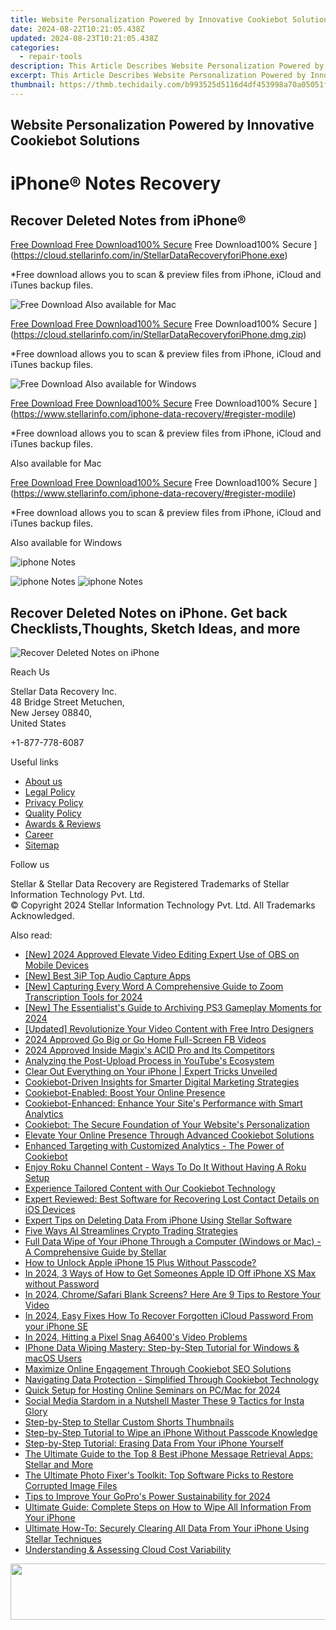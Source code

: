 ```yaml
---
title: Website Personalization Powered by Innovative Cookiebot Solutions
date: 2024-08-22T10:21:05.438Z
updated: 2024-08-23T10:21:05.438Z
categories:
  - repair-tools
description: This Article Describes Website Personalization Powered by Innovative Cookiebot Solutions
excerpt: This Article Describes Website Personalization Powered by Innovative Cookiebot Solutions
thumbnail: https://thmb.techidaily.com/b993525d5116d4df453998a70a05051f65231397420add6e99e93d21f420e273.JPG
---
```


## Website Personalization Powered by Innovative Cookiebot Solutions

# iPhone® Notes Recovery

## Recover Deleted Notes from iPhone®

[Free Download Free Download100% Secure](https://www.stellarinfo.com/gdc/iphone-recovery/images/win.png) Free Download100% Secure ](https://cloud.stellarinfo.com/in/StellarDataRecoveryforiPhone.exe)

 \*Free download allows you to scan & preview files from iPhone, iCloud and iTunes backup files.

![Free Download](https://www.stellarinfo.com/gdc/iphone-recovery/images/small-apple.png) Also available for Mac

[Free Download Free Download100% Secure](https://www.stellarinfo.com/gdc/iphone-recovery/images/mac.png) Free Download100% Secure ](https://cloud.stellarinfo.com/in/StellarDataRecoveryforiPhone.dmg.zip)

 \*Free download allows you to scan & preview files from iPhone, iCloud and iTunes backup files.

![Free Download](https://www.stellarinfo.com/gdc/iphone-recovery/images/small-windows.png) Also available for Windows

[Free Download Free Download100% Secure](https://www.stellarinfo.com/gdc/iphone-recovery/images/win.png) Free Download100% Secure ](https://www.stellarinfo.com/iphone-data-recovery/#register-modile)

 \*Free download allows you to scan & preview files from iPhone, iCloud and iTunes backup files.

 Also available for Mac

[Free Download Free Download100% Secure](https://www.stellarinfo.com/gdc/iphone-recovery/images/mac.png) Free Download100% Secure ](https://www.stellarinfo.com/iphone-data-recovery/#register-modile)

 \*Free download allows you to scan & preview files from iPhone, iCloud and iTunes backup files.

 Also available for Windows

![iphone Notes](https://www.stellarinfo.com/iphone-data-recovery/images/notes.png)

![iphone Notes](https://www.stellarinfo.com/iphone-data-recovery/images/notes.png) ![iphone Notes](https://www.stellarinfo.com/iphone-data-recovery/iphone-recovery/images/bg1-old.png)

## Recover Deleted Notes on iPhone. Get back Checklists,Thoughts, Sketch Ideas, and more

![Recover Deleted Notes on iPhone](https://www.stellarinfo.com/iphone-data-recovery/images/icon-note.png)

Reach Us

 Stellar Data Recovery Inc.  
 48 Bridge Street Metuchen,  
 New Jersey 08840,  
 United States

+1-877-778-6087

Useful links

* [About us](https://tools.techidaily.com/stellardata-recovery/buy-now/)
* [Legal Policy](https://tools.techidaily.com/stellardata-recovery/buy-now/)
* [Privacy Policy](https://tools.techidaily.com/stellardata-recovery/buy-now/)
* [Quality Policy](https://tools.techidaily.com/stellardata-recovery/buy-now/)
* [Awards & Reviews](https://tools.techidaily.com/stellardata-recovery/buy-now/)
* [Career](https://tools.techidaily.com/stellardata-recovery/buy-now/)
* [Sitemap](https://www.stellarinfo.com/sitemap.php)

Follow us

[](https://www.facebook.com/stellarinfo) [](https://twitter.com/stellarinfo) [](https://www.linkedin.com/company/stellardatarecovery/) [](https://www.youtube.com/user/stellarite)

 Stellar & Stellar Data Recovery are Registered Trademarks of Stellar Information Technology Pvt. Ltd.  
 © Copyright 2024 Stellar Information Technology Pvt. Ltd. All Trademarks Acknowledged.

<ins class="adsbygoogle"
     style="display:block"
     data-ad-format="autorelaxed"
     data-ad-client="ca-pub-7571918770474297"
     data-ad-slot="1223367746"></ins>



<ins class="adsbygoogle"
     style="display:block"
     data-ad-client="ca-pub-7571918770474297"
     data-ad-slot="8358498916"
     data-ad-format="auto"
     data-full-width-responsive="true"></ins>

<span class="atpl-alsoreadstyle">Also read:</span>
<div><ul>
<li><a href="https://digital-screen-recording.techidaily.com/new-2024-approved-elevate-video-editing-expert-use-of-obs-on-mobile-devices/"><u>[New] 2024 Approved  Elevate Video Editing  Expert Use of OBS on Mobile Devices</u></a></li>
<li><a href="https://desktop-recording.techidaily.com/new-best-3ip-top-audio-capture-apps/"><u>[New] Best 3iP Top Audio Capture Apps</u></a></li>
<li><a href="https://visual-screen-recording.techidaily.com/new-capturing-every-word-a-comprehensive-guide-to-zoom-transcription-tools-for-2024/"><u>[New] Capturing Every Word  A Comprehensive Guide to Zoom Transcription Tools for 2024</u></a></li>
<li><a href="https://remote-screen-capture.techidaily.com/new-the-essentialists-guide-to-archiving-ps3-gameplay-moments-for-2024/"><u>[New] The Essentialist's Guide to Archiving PS3 Gameplay Moments for 2024</u></a></li>
<li><a href="https://facebook-record-videos.techidaily.com/updated-revolutionize-your-video-content-with-free-intro-designers/"><u>[Updated] Revolutionize Your Video Content with Free Intro Designers</u></a></li>
<li><a href="https://facebook-video-recording.techidaily.com/2024-approved-go-big-or-go-home-full-screen-fb-videos/"><u>2024 Approved  Go Big or Go Home  Full-Screen FB Videos</u></a></li>
<li><a href="https://fox-cloud.techidaily.com/2024-approved-inside-magixs-acid-pro-and-its-competitors/"><u>2024 Approved  Inside Magix's ACID Pro and Its Competitors</u></a></li>
<li><a href="https://youtube-clips.techidaily.com/analyzing-the-post-upload-process-in-youtubes-ecosystem/"><u>Analyzing the Post-Upload Process in YouTube's Ecosystem</u></a></li>
<li><a href="https://data-safeguard.techidaily.com/clear-out-everything-on-your-iphone-expert-tricks-unveiled/"><u>Clear Out Everything on Your iPhone | Expert Tricks Unveiled</u></a></li>
<li><a href="https://data-safeguard.techidaily.com/cookiebot-driven-insights-for-smarter-digital-marketing-strategies/"><u>Cookiebot-Driven Insights for Smarter Digital Marketing Strategies</u></a></li>
<li><a href="https://data-safeguard.techidaily.com/cookiebot-enabled-boost-your-online-presence/"><u>Cookiebot-Enabled: Boost Your Online Presence</u></a></li>
<li><a href="https://data-safeguard.techidaily.com/cookiebot-enhanced-enhance-your-sites-performance-with-smart-analytics/"><u>Cookiebot-Enhanced: Enhance Your Site's Performance with Smart Analytics</u></a></li>
<li><a href="https://data-safeguard.techidaily.com/cookiebot-the-secure-foundation-of-your-websites-personalization/"><u>Cookiebot: The Secure Foundation of Your Website's Personalization</u></a></li>
<li><a href="https://data-safeguard.techidaily.com/elevate-your-online-presence-through-advanced-cookiebot-solutions/"><u>Elevate Your Online Presence Through Advanced Cookiebot Solutions</u></a></li>
<li><a href="https://data-safeguard.techidaily.com/enhanced-targeting-with-customized-analytics-the-power-of-cookiebot/"><u>Enhanced Targeting with Customized Analytics - The Power of Cookiebot</u></a></li>
<li><a href="https://techno-recovery.techidaily.com/enjoy-roku-channel-content-ways-to-do-it-without-having-a-roku-setup/"><u>Enjoy Roku Channel Content - Ways To Do It Without Having A Roku Setup</u></a></li>
<li><a href="https://data-safeguard.techidaily.com/experience-tailored-content-with-our-cookiebot-technology/"><u>Experience Tailored Content with Our Cookiebot Technology</u></a></li>
<li><a href="https://data-safeguard.techidaily.com/expert-reviewed-best-software-for-recovering-lost-contact-details-on-ios-devices/"><u>Expert Reviewed: Best Software for Recovering Lost Contact Details on iOS Devices</u></a></li>
<li><a href="https://data-safeguard.techidaily.com/expert-tips-on-deleting-data-from-iphone-using-stellar-software/"><u>Expert Tips on Deleting Data From iPhone Using Stellar Software</u></a></li>
<li><a href="https://tech-revival.techidaily.com/five-ways-ai-streamlines-crypto-trading-strategies/"><u>Five Ways AI Streamlines Crypto Trading Strategies</u></a></li>
<li><a href="https://data-safeguard.techidaily.com/full-data-wipe-of-your-iphone-through-a-computer-windows-or-mac-a-comprehensive-guide-by-stellar/"><u>Full Data Wipe of Your iPhone Through a Computer (Windows or Mac) - A Comprehensive Guide by Stellar</u></a></li>
<li><a href="https://ios-unlock.techidaily.com/how-to-unlock-apple-iphone-15-plus-without-passcode-by-drfone-ios/"><u>How to Unlock Apple iPhone 15 Plus Without Passcode?</u></a></li>
<li><a href="https://apple-account.techidaily.com/in-2024-3-ways-of-how-to-get-someones-apple-id-off-iphone-xs-max-without-password-by-drfone-ios/"><u>In 2024, 3 Ways of How to Get Someones Apple ID Off iPhone XS Max without Password</u></a></li>
<li><a href="https://extra-tips.techidaily.com/in-2024-chromesafari-blank-screens-here-are-9-tips-to-restore-your-video/"><u>In 2024, Chrome/Safari Blank Screens? Here Are 9 Tips to Restore Your Video</u></a></li>
<li><a href="https://activate-lock.techidaily.com/in-2024-easy-fixes-how-to-recover-forgotten-icloud-password-from-your-iphone-se-by-drfone-ios/"><u>In 2024, Easy Fixes How To Recover Forgotten iCloud Password From your iPhone SE</u></a></li>
<li><a href="https://article-posts.techidaily.com/in-2024-hitting-a-pixel-snag-a6400s-video-problems/"><u>In 2024, Hitting a Pixel Snag  A6400's Video Problems</u></a></li>
<li><a href="https://data-safeguard.techidaily.com/iphone-data-wiping-mastery-step-by-step-tutorial-for-windows-and-macos-users/"><u>IPhone Data Wiping Mastery: Step-by-Step Tutorial for Windows & macOS Users</u></a></li>
<li><a href="https://data-safeguard.techidaily.com/maximize-online-engagement-through-cookiebot-seo-solutions/"><u>Maximize Online Engagement Through Cookiebot SEO Solutions</u></a></li>
<li><a href="https://data-safeguard.techidaily.com/navigating-data-protection-simplified-through-cookiebot-technology/"><u>Navigating Data Protection - Simplified Through Cookiebot Technology</u></a></li>
<li><a href="https://video-screen-grab.techidaily.com/quick-setup-for-hosting-online-seminars-on-pcmac-for-2024/"><u>Quick Setup for Hosting Online Seminars on PC/Mac for 2024</u></a></li>
<li><a href="https://extra-tips.techidaily.com/social-media-stardom-in-a-nutshell-master-these-9-tactics-for-insta-glory/"><u>Social Media Stardom in a Nutshell  Master These 9 Tactics for Insta Glory</u></a></li>
<li><a href="https://youtube-videos.techidaily.com/step-by-step-to-stellar-custom-shorts-thumbnails/"><u>Step-by-Step to Stellar Custom Shorts Thumbnails</u></a></li>
<li><a href="https://data-safeguard.techidaily.com/step-by-step-tutorial-to-wipe-an-iphone-without-passcode-knowledge/"><u>Step-by-Step Tutorial to Wipe an iPhone Without Passcode Knowledge</u></a></li>
<li><a href="https://data-safeguard.techidaily.com/step-by-step-tutorial-erasing-data-from-your-iphone-yourself/"><u>Step-by-Step Tutorial: Erasing Data From Your iPhone Yourself</u></a></li>
<li><a href="https://data-safeguard.techidaily.com/the-ultimate-guide-to-the-top-8-best-iphone-message-retrieval-apps-stellar-and-more/"><u>The Ultimate Guide to the Top 8 Best iPhone Message Retrieval Apps: Stellar and More</u></a></li>
<li><a href="https://data-safeguard.techidaily.com/the-ultimate-photo-fixers-toolkit-top-software-picks-to-restore-corrupted-image-files/"><u>The Ultimate Photo Fixer's Toolkit: Top Software Picks to Restore Corrupted Image Files</u></a></li>
<li><a href="https://some-guidance.techidaily.com/tips-to-improve-your-gopros-power-sustainability-for-2024/"><u>Tips to Improve Your GoPro's Power Sustainability for 2024</u></a></li>
<li><a href="https://data-safeguard.techidaily.com/ultimate-guide-complete-steps-on-how-to-wipe-all-information-from-your-iphone/"><u>Ultimate Guide: Complete Steps on How to Wipe All Information From Your iPhone</u></a></li>
<li><a href="https://data-safeguard.techidaily.com/ultimate-how-to-securely-clearing-all-data-from-your-iphone-using-stellar-techniques/"><u>Ultimate How-To: Securely Clearing All Data From Your iPhone Using Stellar Techniques</u></a></li>
<li><a href="https://extra-resources.techidaily.com/understanding-and-assessing-cloud-cost-variability/"><u>Understanding & Assessing Cloud Cost Variability</u></a></li>
</ul></div>

<!-- affiliate ads begin -->
<a href="https://natural-cycles.sjv.io/c/5597632/2072200/17885" target="_top" id="2072200"><img src="//a.impactradius-go.com/display-ad/17885-2072200" border="0" alt="" width="728" height="90"/></a><img height="0" width="0" src="https://imp.pxf.io/i/5597632/2072200/17885" style="position:absolute;visibility:hidden;" border="0" />
<!-- affiliate ads end -->